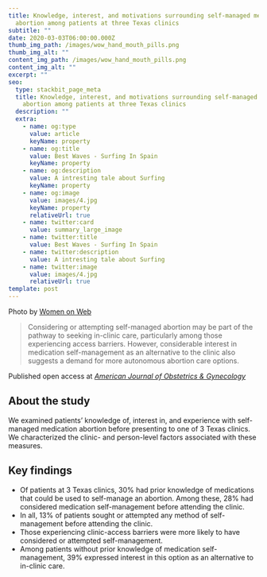 ```yaml
---
title: Knowledge, interest, and motivations surrounding self-managed medication
  abortion among patients at three Texas clinics
subtitle: ""
date: 2020-03-03T06:00:00.000Z
thumb_img_path: /images/wow_hand_mouth_pills.png
thumb_img_alt: ""
content_img_path: /images/wow_hand_mouth_pills.png
content_img_alt: ""
excerpt: ""
seo:
  type: stackbit_page_meta
  title: Knowledge, interest, and motivations surrounding self-managed medication
    abortion among patients at three Texas clinics
  description: ""
  extra:
    - name: og:type
      value: article
      keyName: property
    - name: og:title
      value: Best Waves - Surfing In Spain
      keyName: property
    - name: og:description
      value: A intresting tale about Surfing
      keyName: property
    - name: og:image
      value: images/4.jpg
      keyName: property
      relativeUrl: true
    - name: twitter:card
      value: summary_large_image
    - name: twitter:title
      value: Best Waves - Surfing In Spain
    - name: twitter:description
      value: A intresting tale about Surfing
    - name: twitter:image
      value: images/4.jpg
      relativeUrl: true
template: post
---
```


Photo by [Women on Web](https://www.womenonweb.org/en/)

> Considering or attempting self-managed abortion may be part of the pathway to seeking in-clinic care, particularly among those experiencing access barriers. However, considerable interest in medication self-management as an alternative to the clinic also suggests a demand for more autonomous abortion care options.

Published open access at [*American Journal of Obstetrics & Gynecology*](https://doi.org/10.1016/j.ajog.2020.02.026) 


## About the study 
We examined patients’ knowledge of, interest in, and experience with self-managed medication abortion before presenting to one of 3 Texas clinics. We characterized the clinic- and person-level factors associated with these measures. 

## Key findings

* Of patients at 3 Texas clinics, 30% had prior knowledge of medications that
could be used to self-manage an abortion. Among these, 28% had considered
medication self-management before attending the clinic.
* In all, 13% of patients sought or attempted any method of self-management
before attending the clinic.
* Those experiencing clinic-access barriers were more likely to have considered
or attempted self-management.
* Among patients without prior knowledge of medication self-management,
39% expressed interest in this option as an alternative to in-clinic care.



